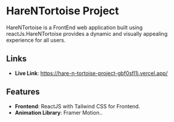 # HareNTortoise Project

HareNTortoise is a FrontEnd web application built using reactJs.HareNTortoise provides a dynamic and visually appealing experience for all users. 

## Links

- **Live Link**: https://hare-n-tortoise-project-gbf0sfl1j.vercel.app/


## Features

- **Frontend**:  ReactJS with Tailwind CSS for Frontend.
- **Animation Library**: Framer Motion..
